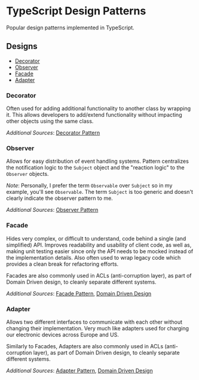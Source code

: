 # TypeScript Design Patterns

Popular design patterns implemented in TypeScript.

## Designs

- [Decorator](###-Decorator)
- [Observer](###-Observer)
- [Facade](###-Facade)
- [Adapter](###-Adapter)

### Decorator

Often used for adding additional functionality to another class by wrapping it. This allows developers to add/extend functionality without impacting other objects using the same class.

_Additional Sources_: [Decorator Pattern](https://en.wikipedia.org/wiki/Decorator_pattern)

### Observer

Allows for easy distribution of event handling systems. Pattern centralizes the notification logic to the `Subject` object and the "reaction logic" to the `Observer` objects.

_Note_: Personally, I prefer the term `Observable` over `Subject` so in my example, you'll see `Observable`. The term `Subject` is too generic and doesn't clearly indicate the observer pattern to me.

_Additional Sources_: [Observer Pattern](https://en.wikipedia.org/wiki/Observer_pattern)

### Facade

Hides very complex, or difficult to understand, code behind a single (and simplified) API. Improves readability and usability of client code, as well as, making unit testing easier since only the API needs to be mocked instead of the implementation details. Also often used to wrap legacy code which provides a clean break for refactoring efforts.

Facades are also commonly used in ACLs (anti-corruption layer), as part of Domain Driven design, to cleanly separate different systems.

_Additional Sources_: [Facade Pattern](https://en.wikipedia.org/wiki/Facade_pattern), [Domain Driven Design](https://en.wikipedia.org/wiki/Domain-driven_design)

### Adapter

Allows two different interfaces to communicate with each other without changing their implementation. Very much like adapters used for charging our electronic devices across Europe and US.

Similarly to Facades, Adapters are also commonly used in ACLs (anti-corruption layer), as part of Domain Driven design, to cleanly separate different systems.

_Additional Sources_: [Adapter Pattern](https://en.wikipedia.org/wiki/Adapter_pattern), [Domain Driven Design](https://en.wikipedia.org/wiki/Domain-driven_design)